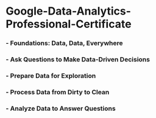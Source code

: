 # Google-Data-Analytics-Professional-Certificate

   ### - Foundations: Data, Data, Everywhere 
   ### - Ask Questions to Make Data-Driven Decisions 
   ### - Prepare Data for Exploration 
   ### - Process Data from Dirty to Clean
   ### - Analyze Data to Answer Questions

